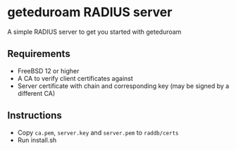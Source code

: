 # geteduroam RADIUS server

A simple RADIUS server to get you started with geteduroam

## Requirements

* FreeBSD 12 or higher
* A CA to verify client certificates against
* Server certificate with chain and corresponding key (may be signed by a different CA)

## Instructions

* Copy `ca.pem`, `server.key` and `server.pem` to `raddb/certs`
* Run install.sh
